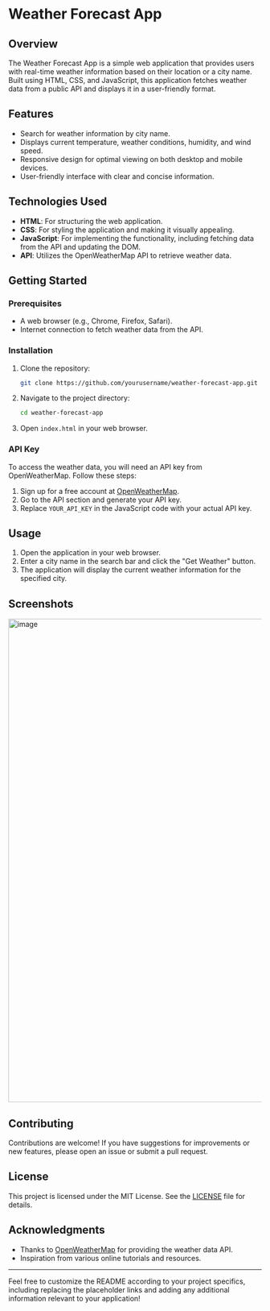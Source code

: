 # Weather Forecast App

## Overview
The Weather Forecast App is a simple web application that provides users with real-time weather information based on their location or a city name. Built using HTML, CSS, and JavaScript, this application fetches weather data from a public API and displays it in a user-friendly format.

## Features
- Search for weather information by city name.
- Displays current temperature, weather conditions, humidity, and wind speed.
- Responsive design for optimal viewing on both desktop and mobile devices.
- User-friendly interface with clear and concise information.

## Technologies Used
- **HTML**: For structuring the web application.
- **CSS**: For styling the application and making it visually appealing.
- **JavaScript**: For implementing the functionality, including fetching data from the API and updating the DOM.
- **API**: Utilizes the OpenWeatherMap API to retrieve weather data.

## Getting Started

### Prerequisites
- A web browser (e.g., Chrome, Firefox, Safari).
- Internet connection to fetch weather data from the API.

### Installation
1. Clone the repository:
   ```bash
   git clone https://github.com/yourusername/weather-forecast-app.git
   ```

2. Navigate to the project directory:
   ```bash
   cd weather-forecast-app
   ```

3. Open `index.html` in your web browser.

### API Key
To access the weather data, you will need an API key from OpenWeatherMap. Follow these steps:
1. Sign up for a free account at [OpenWeatherMap](https://openweathermap.org/).
2. Go to the API section and generate your API key.
3. Replace `YOUR_API_KEY` in the JavaScript code with your actual API key.

## Usage
1. Open the application in your web browser.
2. Enter a city name in the search bar and click the "Get Weather" button.
3. The application will display the current weather information for the specified city.

## Screenshots
<img width="960" alt="image" src="https://github.com/user-attachments/assets/d5ab7e46-baef-4747-aa16-b135a1709467">


## Contributing
Contributions are welcome! If you have suggestions for improvements or new features, please open an issue or submit a pull request.

## License
This project is licensed under the MIT License. See the [LICENSE](LICENSE) file for details.

## Acknowledgments
- Thanks to [OpenWeatherMap](https://openweathermap.org/) for providing the weather data API.
- Inspiration from various online tutorials and resources.

---

Feel free to customize the README according to your project specifics, including replacing the placeholder links and adding any additional information relevant to your application!

